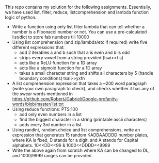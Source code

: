This repo contains my solution for the following assignments. Essentially, we have used list, filter, reduce, listcomprehension and lambda function logic of python.

- Write a function using only list filter lambda that can tell whether a number is a Fibonacci number or not. You can use a pre-calculated list/dict to store fab numbers till 10000 
- Using list comprehension (and zip/lambda/etc if required) write five different expressions that: 
    - add 2 iterables a and b such that a is even and b is odd
    - strips every vowel from a string provided (tsai>>t s)
    - acts like a ReLU function for a 1D array
    - acts like a sigmoid function for a 1D array
    - takes a small character string and shifts all characters by 5 (handle boundary conditions) tsai>>yxfn
- A list comprehension expression that takes a ~200 word paragraph (write your own paragraph to check), and checks whether it has any of the swear words mentioned in https://github.com/RobertJGabriel/Google-profanity-words/blob/master/list.txt
- Using reduce functions: PTS:100
    - add only even numbers in a list
    - find the biggest character in a string (printable ascii characters)
    - adds every 3rd number in a list
- Using randint, random.choice and list comprehensions, write an expression that generates 15 random KADDAADDDD number plates, where KA is fixed, D stands for a digit, and A stands for Capital alphabets. 10<<DD<<99 & 1000<<DDDD<<9999
- Write the above again from scratch where KA can be changed to DL, and 1000/9999 ranges can be provided.
